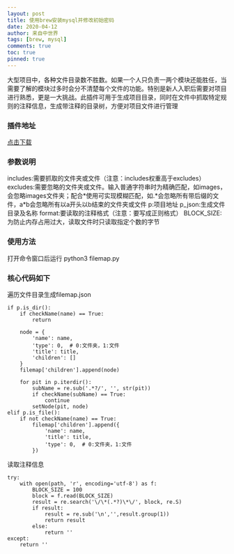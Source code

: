```yaml
---
layout: post
title: 使用brew安装mysql并修改初始密码
date: 2020-04-12
author: 来自中世界
tags: [brew, mysql]
comments: true
toc: true
pinned: true
---
```

大型项目中，各种文件目录数不胜数。如果一个人只负责一两个模块还能胜任，当需要了解的模块过多时会分不清楚每个文件的功能。特别是新人入职后需要对项目进行熟悉，更是一大挑战。此插件可用于生成项目目录，同时在文件中抓取特定规则的注释信息，生成带注释的目录树，方便对项目文件进行管理

### 插件地址

[点击下载](https://mygittime.github.io/myblog/_code/filemap.py, '点击下载')

### 参数说明

includes:需要抓取的文件夹或文件（注意：includes权重高于excludes）
excludes:需要忽略的文件夹或文件。输入普通字符串时为精确匹配，如images，会忽略images文件夹；配合\*使用可实现模糊匹配，如.\*会忽略所有带后缀的文件，a\*b会忽略所有以a开头以b结束的文件夹或文件
p:项目地址
p_json:生成文件目录及名称
format:要读取的注释格式（注意：要写成正则格式）
BLOCK_SIZE:为防止内存占用过大，读取文件时只读取指定个数的字节

### 使用方法

打开命令窗口后运行
	python3 filemap.py

### 核心代码如下

遍历文件目录生成filemap.json

	if p.is_dir():
        if checkName(name) == True:
            return

        node = {
            'name': name,
            'type': 0,  # 0:文件夹，1:文件
            'title': title,
            'children': []
        }
        filemap['children'].append(node)

        for pit in p.iterdir():
            subName = re.sub('.*?/', '', str(pit))
            if checkName(subName) == True:
                continue
            setNode(pit, node)
    elif p.is_file():
        if not checkName(name) == True:
            filemap['children'].append({
                'name': name,
                'title': title,
                'type': 0,  # 0:文件夹，1:文件
            })

读取注释信息

    try:
        with open(path, 'r', encoding='utf-8') as f:
            BLOCK_SIZE = 100
            block = f.read(BLOCK_SIZE)
            result = re.search('\/\*(.*?)\*\/', block, re.S)
            if result:
                result = re.sub('\n','',result.group(1))
                return result
            else:
                return ''
    except:
        return ''


